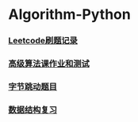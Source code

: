 # Algorithm-Python
### [Leetcode刷题记录](https://github.com/sweetysweets/Algorithm-Python/tree/master/leetcode)
### [高级算法课作业和测试](https://github.com/sweetysweets/Algorithm-Python/tree/master/myclass)
### [字节跳动题目](https://github.com/sweetysweets/Algorithm-Python/tree/master/bytedance)
### [数据结构复习](https://github.com/sweetysweets/Algorithm-Python/tree/master/datastructre)
